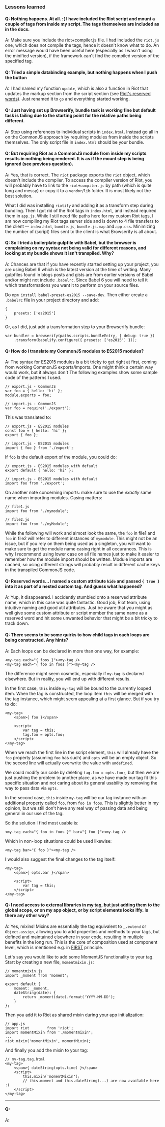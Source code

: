 ### Lessons learned ###

#### Q: Nothing happens. At all. :( I have included the Riot script and mount a couple of tags from inside my script. The tags themselves are included as in the docs. ####

A: Make sure you include the riot+compiler.js file. I had included the ``riot.js`` one, which does not compile the tags, hence it doesn't know what to do. An error message would have been useful here (especially as I wasn't using the minified version), if the framework can't find the compiled version of the specified tag.

#### Q: Tried a simple databinding example, but nothing happens when I push the button ####

A: I had named my function ```update```, which is also a function in Riot that updates the markup section from the script section (see [Riot's reserved words](http://riotjs.com/api/#reserved-words)). Just renamed it to ``go`` and everything started working.

#### Q: Just having set up Browserify, bundle task is working fine but default task is failing due to the starting point for the relative paths being different. ####

A: Stop using references to individual scripts in ``index.html``. Instead go all in on the CommonJS approach by requiring modules from inside the scripts themselves. The only script file in ``index.html`` should be your bundle.

#### Q: But requiring Riot as a CommonJS module from inside my scripts results in nothing being rendered. It is as if the mount step is being ignored (see previous question). ####

A: Yes, that is correct. The ``riot`` package exports the ``riot`` object, which doesn't include the compiler. To access the compiler version of Riot, you will probably have to link to the ``riot+compiler.js`` by path (which is quite long and messy) or copy it to a ``vendor``/``lib`` folder. It is most likely not the best solution.

What I did was installing ``riotify`` and adding it as a transform step during bundling. Then I got rid of the Riot tags in ``index.html``, and instead required them in ``app.js``. While I still need file paths here for my custom Riot tags, I am now compiling my Riot tags server side and is down to 4 file transfers to the client -- ``index.html``, ``bundle.js``, ``bundle.js.map`` and ``app.css``. Minimizing the number of (script) files sent to the client is what Browserify is all about.

#### Q: So I tried a boilerplate gulpfile with Babel, but the browser is complaining on my syntax not being valid for different reasons, and looking at my bundle shows it isn't transpiled. Why? ####

A: Chances are that if you have recently started setting up your project, you are using Babel 6 which is the latest version at the time of writing. Many gulpfiles found in blogs posts and gists are from earlier versions of Babel and/or might not include ``.babelrc``. Since Babel 6 you will need to tell it which transformations you want it to perform on your source files.

Do ``npm install babel-preset-es2015 --save-dev``. Then either create a ``.babelrc`` file in your project directory and add:

	{ 
		presets: ['es2015'] 
	}

Or, as I did, just add a transformation step to your Browserify bundle:

	var bundler = browserify(paths.scripts.bundleEntry, { debug: true })
        .transform(babelify.configure({ presets: ['es2015'] }));

#### Q: How do I translate my CommonJS modules to ES2015 modules? ####

A: The syntax for ES2015 modules is a bit tricky to get right at first, coming from working CommonJS exports/imports. One might think a certain way would work, but it always don't The following examples show some sample code of the patterns I used.

	// export.js - CommonJS
	var foo = { hello: 'hi' };
	module.exports = foo;

	// import.js - CommonJS
	var foo = require('./export');

This was translated to:

	// export.js - ES2015 modules
	const foo = { hello: 'hi' };
	export { foo };

	// import.js - ES2015 modules
	import { foo } from './export';

If ``foo`` is the default export of the module, you could do:

	// export.js - ES2015 modules with default
	export default { hello: 'hi' };

	// import.js - ES2015 modules with default
	import foo from './export';

On another note concerning imports: make sure to use the _exactly_ same name when importing modules. Casing matters:
	
	// file1.js
	import foo from './mymodule';
	
	// file2.js
	import foo from './myModule'; 

While the following will work and almost look the same, the ```foo``` in file1 and ```foo``` in file2 will refer to different instances of ```mymodule```. This might not be an issue, but if you rely on them being used as a singleton, you will want to make sure to get the module name casing right in all occurances. This is why I recommend using lower case on all file names just to make it easier to remember how the module import should be written. Module imports are cached, so using different strings will probably result in different cache keys in the transpiled CommonJS code.  

#### Q: Reserved words... I named a custom attribute ```hide``` and passed ```{ true }``` into it as part of a nested custom tag. And guess what happened?  ####

A: Yup, it disappeared. I accidently stumbled onto a reserved attribute name, which in this case was quite fantastic. Good job, Riot team, using intuitive naming and good util attributes. Just be aware that you might as well give some custom attribute or script member the same name as a reserved word and hit some unwanted behavior that might be a bit tricky to track down.

#### Q: There seems to be some quirks to how child tags in each loops are being constructed. Any hints? ####

A: Each loops can be declared in more than one way, for example:

	<my-tag each="{ foos }"><my-tag />
	<my-tag each="{ foo in foos }"><my-tag />

The difference might seem cosmetic, especially if ```my-tag``` is declared elsewhere. But in reality, you will end up with different results.

In the first case, ```this``` inside ```my-tag``` will be bound to the currently looped item. When the tag is constructed, the loop item ```this``` will be merged with the tag instance, which might seem appealing at a first glance. But if you try to do:

	<my-tag>
		<span>{ foo }</span>

		<script>
			var tag = this;
			tag.foo = opts.foo;
		</script>
	</my-tag>

When we reach the first line in the script element, ```this``` will already have the ```foo``` property (assuming ```foo``` has such) and ```opts``` will be an empty object. So the second line will actually overwrite the value with ```undefined```. 

We could modify our code by deleting ```tag.foo = opts.foo;```, but then we are just pushing the problem to another place, as we have made our tag fit this specific situation and not caring about its general usability by removing the way to pass data via ```opts```.

In the second case, ```this``` inside ```my-tag``` will be our tag instance with an additional property called ``foo``, from ``foo in foos``. This is slightly better in my opinion, but we still don't have any real way of passing data and being general in our use of the tag.

So the solution I find most usable is:

	<my-tag each="{ foo in foos }" bar="{ foo }"><my-tag />

Which in non-loop situations could be used likewise:

	<my-tag bar="{ foo }"><my-tag />

I would also suggest the final changes to the tag itself:

	<my-tag>
		<span>{ opts.bar }</span>

		<script>
			var tag = this;
		</script>
	</my-tag>

#### Q: I need access to external libraries in my tag, but just adding them to the global scope, or on my app object, or by script elements looks iffy. Is there any other way? ####

A: Yes, mixins! Mixins are essentially the tag equivalent to ```_.extend``` or ```Object.assign```, allowing you to add properties and methods to your tags, but defined and maintained elsewhere in your code, resulting in multiple benefits in the long run. This is the core of composition used at component level, which is mentioned e.g. in [FIRST](https://addyosmani.com/first/) principle.     

Let's say you would like to add some MomentJS functionality to your tag. Start by creating a new file, ```momentmixin.js```:

	// momentmixin.js
	import _moment from 'moment';

	export default {
		moment: _moment,
		dateString(date): { 
			return _moment(date).format('YYYY-MM-DD');
		}
	};

Then you add it to Riot as shared mixin during your app initialization:

	// app.js
	import riot 	   from 'riot';
	import momentMixin from './momentmixin';
	...
	riot.mixin('momentMixin', momentMixin);

And finally you add the mixin to your tag:

	// my-tag.tag.html
	<my-tag>
		<span>{ dateString(opts.time) }</span>
		<script>
			this.mixin('momentMixin');
			// this.moment and this.dateString(...) are now available here :)
		</script>
	</my-tag>

---

#### Q: ####

A: